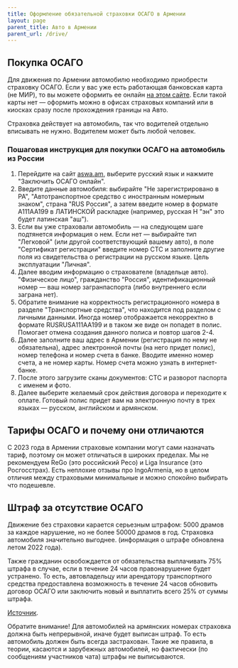 ```yaml
---
title: Оформление обязательной страховки ОСАГО в Армении
layout: page
parent_title: Авто в Армении
parent_url: /drive/
---
```


## Покупка ОСАГО

Для движения по Армении автомобилю необходимо приобрести страховку ОСАГО. Если у вас уже есть работающая
банковская карта (не МИР), то вы можете оформить ее онлайн [на этом сайте](https://aswa.am/). Если такой карты нет —
оформить можно в офисах страховых компаний или в киосках сразу после прохождения границы на Авто.

Страховка действует на автомобиль, так что водителей отдельно вписывать не нужно. Водителем может быть любой человек.

### Пошаговая инструкция для покупки ОСАГО на автомобиль из России

1. Перейдите на сайт [aswa.am](https://aswa.am/), выберите русский язык и нажмите "Заключить ОСАГО онлайн".
2. Введите данные автомобиля: выбирайте "Не зарегистрировано в РА", "Автотранспортное средство с иностранным номерным знаком", страна "RUS Россия", а затем введите номер в формате A111AA199 в ЛАТИНСКОЙ раскладке (например, русская Н "эн" это будет латинская "аш").
3. Если вы уже страховали автомобиль — на следующем шаге подтянется информация о нем. Если нет — выбирайте тип "Легковой" (или другой соответствующий вашему авто), в поле "Сертификат регистрации" введите номер СТС и заполните другие поля из свидетельства о регистрации на русском языке. Цель эксплуатации "Личная".
4. Далее вводим информацию о страхователе (владельце авто). "Физическое лицо", гражданство "Россия", идентификационный номер — ваш номер загранпаспорта (либо внутреннего если заграна нет).
5. Обратите внимание на корректность регистрационного номера в разделе "Транспортные средства", что находится под разделом с личными данными. Иногда номер отображается некорректно в формате RUSRUSA111AA199 и в таком же виде он попадет в полис. Помогает отмена создания данного полиса и повтор шагов 2-4.
6. Далее заполните ваш адрес в Армении (регистрация по нему не обязательна), адрес электронной почты (на него придет полис), номер телефона и номер счета в банке. Вводите именно номер счета, а не номер карты. Номер счета можно узнать в интернет-банке. 
7. После этого загрузите сканы документов: СТС и разворот паспорта с именем и фото.
8. Далее выберите желаемый срок действия договора и переходите к оплате. Готовый полис придет вам на электронную почту в трех языках — русском, английском и армянском.

## Тарифы ОСАГО и почему они отличаются

С 2023 года в Армении страховые компании могут сами назначать тариф, поэтому он может отличаться в широких пределах. Мы не рекомендуем ReGo (это российский Ресо) и Liga Insurance (это Росгосстрах).
Есть неплохие отзывы про IngoArmenia, но в целом отличия между страховыми минимальные и можно спокойно выбирать что подешевле.

## Штраф за отсутствие ОСАГО

Движение без страховки карается серьезным штрафом: 5000 драмов за каждое нарушение, но не более 50000 драмов в год.
Страховка автомобиля значительно выгоднее. (информация о штрафе обновлена летом 2022 года).

Также гражданин освобождается от обязательства выплачивать 75% штрафа в случае, если в течение 24 часов правонарушение будет устранено.
То есть, автовладельцу или арендатору транспортного средства предоставлена возможность в течение 24 часов обновить договор ОСАГО или заключить новый и выплатить всего 25% от суммы штрафа.

[Источник](https://newsarmenia.am/news/koshelek/v-armenii-vdvoe-sokratili-shtrafy-po-osago-obyasnyaem-chto-izmenilos-v-zakone/).

Обратите внимание! Для автомобилей на армянских номерах страховка должна быть непрерывной, иначе будет выписан штраф.
То есть автомобиль должен быть всегда застрахован. Такие же правила, в теории, касаются и зарубежных автомобилей, но
фактически (по сообщениям участников чата) штрафы не выписываются.
